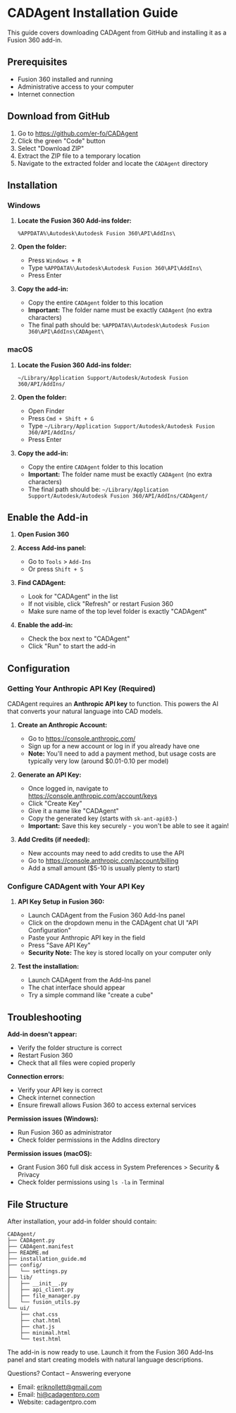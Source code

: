 # CADAgent Installation Guide

This guide covers downloading CADAgent from GitHub and installing it as a Fusion 360 add-in.

## Prerequisites

- Fusion 360 installed and running
- Administrative access to your computer
- Internet connection

## Download from GitHub

1. Go to https://github.com/er-fo/CADAgent
2. Click the green "Code" button
3. Select "Download ZIP"
4. Extract the ZIP file to a temporary location
5. Navigate to the extracted folder and locate the `CADAgent` directory

## Installation

### Windows

1. **Locate the Fusion 360 Add-ins folder:**
   ```
   %APPDATA%\Autodesk\Autodesk Fusion 360\API\AddIns\
   ```
   
2. **Open the folder:**
   - Press `Windows + R`
   - Type `%APPDATA%\Autodesk\Autodesk Fusion 360\API\AddIns\`
   - Press Enter

3. **Copy the add-in:**
   - Copy the entire `CADAgent` folder to this location
   - **Important:** The folder name must be exactly `CADAgent` (no extra characters)
   - The final path should be: `%APPDATA%\Autodesk\Autodesk Fusion 360\API\AddIns\CADAgent\`

### macOS

1. **Locate the Fusion 360 Add-ins folder:**
   ```
   ~/Library/Application Support/Autodesk/Autodesk Fusion 360/API/AddIns/
   ```

2. **Open the folder:**
   - Open Finder
   - Press `Cmd + Shift + G`
   - Type `~/Library/Application Support/Autodesk/Autodesk Fusion 360/API/AddIns/`
   - Press Enter

3. **Copy the add-in:**
   - Copy the entire `CADAgent` folder to this location
   - **Important:** The folder name must be exactly `CADAgent` (no extra characters)
   - The final path should be: `~/Library/Application Support/Autodesk/Autodesk Fusion 360/API/AddIns/CADAgent/`

## Enable the Add-in

1. **Open Fusion 360**
2. **Access Add-ins panel:**
   - Go to `Tools` > `Add-Ins`
   - Or press `Shift + S`

3. **Find CADAgent:**
   - Look for "CADAgent" in the list
   - If not visible, click "Refresh" or restart Fusion 360
   - Make sure name of the top level folder is exactly "CADAgent" 

4. **Enable the add-in:**
   - Check the box next to "CADAgent"
   - Click "Run" to start the add-in

## Configuration

### Getting Your Anthropic API Key (Required)

CADAgent requires an **Anthropic API key** to function. This powers the AI that converts your natural language into CAD models.

1. **Create an Anthropic Account:**
   - Go to https://console.anthropic.com/
   - Sign up for a new account or log in if you already have one
   - **Note:** You'll need to add a payment method, but usage costs are typically very low (around $0.01-0.10 per model)

2. **Generate an API Key:**
   - Once logged in, navigate to https://console.anthropic.com/account/keys
   - Click "Create Key"
   - Give it a name like "CADAgent" 
   - Copy the generated key (starts with `sk-ant-api03-`)
   - **Important:** Save this key securely - you won't be able to see it again!

3. **Add Credits (if needed):**
   - New accounts may need to add credits to use the API
   - Go to https://console.anthropic.com/account/billing
   - Add a small amount ($5-10 is usually plenty to start)

### Configure CADAgent with Your API Key

1. **API Key Setup in Fusion 360:**
   - Launch CADAgent from the Fusion 360 Add-Ins panel
   - Click on the dropdown menu in the CADAgent chat UI "API Configuration"
   - Paste your Anthropic API key in the field
   - Press "Save API Key"
   - **Security Note:** The key is stored locally on your computer only

2. **Test the installation:**
   - Launch CADAgent from the Add-Ins panel
   - The chat interface should appear
   - Try a simple command like "create a cube"

## Troubleshooting

**Add-in doesn't appear:**
- Verify the folder structure is correct
- Restart Fusion 360
- Check that all files were copied properly

**Connection errors:**
- Verify your API key is correct
- Check internet connection
- Ensure firewall allows Fusion 360 to access external services

**Permission issues (Windows):**
- Run Fusion 360 as administrator
- Check folder permissions in the AddIns directory

**Permission issues (macOS):**
- Grant Fusion 360 full disk access in System Preferences > Security & Privacy
- Check folder permissions using `ls -la` in Terminal

## File Structure

After installation, your add-in folder should contain:
```
CADAgent/
├── CADAgent.py
├── CADAgent.manifest
├── README.md
├── installation_guide.md
├── config/
│   └── settings.py
├── lib/
│   ├── __init__.py
│   ├── api_client.py
│   ├── file_manager.py
│   └── fusion_utils.py
└── ui/
    ├── chat.css
    ├── chat.html
    ├── chat.js
    ├── minimal.html
    └── test.html
```

The add-in is now ready to use. Launch it from the Fusion 360 Add-Ins panel and start creating models with natural language descriptions.

Questions? Contact – Answering everyone
- Email: eriknollett@gmail.com
- Email: hi@cadagentpro.com
- Website: cadagentpro.com
